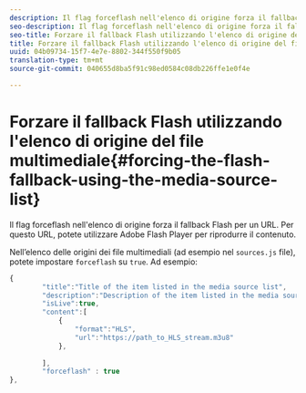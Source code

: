 ```yaml
---
description: Il flag forceflash nell'elenco di origine forza il fallback Flash per un URL. Per questo URL, potete utilizzare Adobe Flash Player per riprodurre il contenuto.
seo-description: Il flag forceflash nell'elenco di origine forza il fallback Flash per un URL. Per questo URL, potete utilizzare Adobe Flash Player per riprodurre il contenuto.
seo-title: Forzare il fallback Flash utilizzando l'elenco di origine del file multimediale
title: Forzare il fallback Flash utilizzando l'elenco di origine del file multimediale
uuid: 04b09734-15f7-4e7e-8802-344f550f9b05
translation-type: tm+mt
source-git-commit: 040655d8ba5f91c98ed0584c08db226ffe1e0f4e

---
```



# Forzare il fallback Flash utilizzando l&#39;elenco di origine del file multimediale{#forcing-the-flash-fallback-using-the-media-source-list}

Il flag forceflash nell&#39;elenco di origine forza il fallback Flash per un URL. Per questo URL, potete utilizzare Adobe Flash Player per riprodurre il contenuto.

Nell’elenco delle origini dei file multimediali (ad esempio nel `sources.js` file), potete impostare `forceflash` su `true`. Ad esempio:

```js
{ 
        "title":"Title of the item listed in the media source list",
        "description":"Description of the item listed in the media source list",
        "isLive":true,
        "content":[ 
            { 
                "format":"HLS",
                "url":"https://path_to_HLS_stream.m3u8"
            },
 
        ],
        "forceflash" : true
},
```

